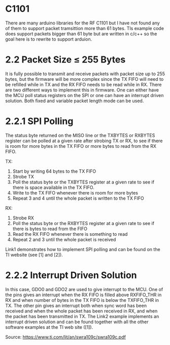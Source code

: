 # C1101

There are many arduino libraries for the RF C1101 but I have not found any of them to support packet tramsittion more than 61 bytes.
TIs example code does support packets bigger than 61 byte but are written in c/c++ so the goal here is to rewrite to support arduion.
# 2.2 Packet Size ≤ 255 Bytes
It is fully possible to transmit and receive packets with packet size up to 255 bytes, but the
firmware will be more complex since the TX FIFO will need to be refilled while in TX and the
RX FIFO needs to be read while in RX. There are two different ways to implement this in
firmware. One can either have the MCU poll status registers on the SPI or one can have an
interrupt driven solution. Both fixed and variable packet length mode can be used.

# 2.2.1 SPI Polling
The status byte returned on the MISO line or the TXBYTES or RXBYTES register can be
polled at a given rate after strobing TX or RX, to see if there is room for more bytes in the TX
FIFO or more bytes to read from the RX FIFO.

TX:
1. Start by writing 64 bytes to the TX FIFO
2. Strobe TX
3. Poll the status byte or the TXBYTES register at a given rate to see if there is space available in the TX FIFO.
4. Write to the TX FIFO whenever there is room for more bytes
5. Repeat 3 and 4 until the whole packet is written to the TX FIFO

RX:
1. Strobe RX
2. Poll the status byte or the RXBYTES register at a given rate to see if there is bytes to read from the FIFO
3. Read the RX FIFO whenever there is something to read
4. Repeat 2 and 3 until the whole packet is received

Link1 demonstrates how to implement SPI polling and can be found on the TI website (see
[1] and [2]). 

# 2.2.2 Interrupt Driven Solution
In this case, GDO0 and GDO2 are used to give interrupt to the MCU. One of the pins gives
an interrupt when the RX FIFO is filled above RXFIFO_THR in RX and when number of
bytes in the TX FIFO is below the TXFIFO_THR in TX. The other pin gives an interrupt both
when sync word has been received and when the whole packet has been received in RX,
and when the packet has been transmitted in TX. The Link2 example implements an interrupt
driven solution and can be found together with all the other software examples at the TI web
site ([1]).

Source:
https://www.ti.com/lit/an/swra109c/swra109c.pdf